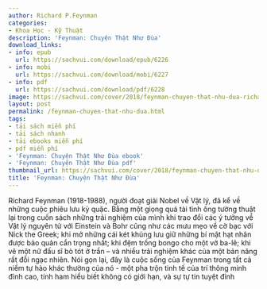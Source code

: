 ```yaml
---
author: Richard P.Feynman
categories:
- Khoa Học - Kỹ Thuật
description: 'Feynman: Chuyện Thật Như Đùa'
download_links:
- info: epub
  url: https://sachvui.com/download/epub/6226
- info: mobi
  url: https://sachvui.com/download/mobi/6227
- info: pdf
  url: https://sachvui.com/download/pdf/6228
image: https://sachvui.com/cover/2018/feynman-chuyen-that-nhu-dua-richard-p-feynman.jpg
layout: post
permalink: /feynman-chuyen-that-nhu-dua.html
tags:
- tải sách miễn phí
- tải sách nhanh
- tải ebooks miễn phí
- pdf miễn phí
- 'Feynman: Chuyện Thật Như Đùa ebook'
- 'Feynman: Chuyện Thật Như Đùa pdf'
thumbnail_url: https://sachvui.com/cover/2018/feynman-chuyen-that-nhu-dua-richard-p-feynman.jpg
title: 'Feynman: Chuyện Thật Như Đùa'
---
```


 <div class="item-desc text-justify"> <p>Richard Feynman (1918-1988), người đoạt giải Nobel về Vật lý, đã kể về những cuộc phiêu lưu kỳ quặc. Bằng một giọng quá tài tình ông tường thuật lại trong cuốn sách những trải nghiệm của mình khi trao đổi các ý tưởng về Vật lý nguyên tử với Einstein và Bohr cũng như các mưu mẹo về cờ bạc với Nick the Greek; khi mở những cái két khủng lưu giữ những bí mật hạt nhân được bảo quản cẩn trọng nhất; khi đệm trống bongo cho một vở ba-lê; khi vẽ một nữ đấu sĩ bò tót ở trần – và nhiều trải nghiệm khác của một bản năng rất đỗi ngạc nhiên. Nói gọn lại, đây là cuộc sống của Feynman trong tất cả niềm tự hào khác thường của nó - một pha trộn tinh tế của trí thông minh đỉnh cao, tính ham hiểu biết không có giới hạn, và sự tự tin tuyệt đỉnh</p><p> </p> </div>